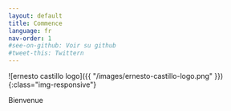 ```yaml
---
layout: default
title: Commence
language: fr
nav-order: 1
#see-on-github: Voir su github
#tweet-this: Twittern
---
```


![ernesto castillo logo]({{ "/images/ernesto-castillo-logo.png" }}){:class="img-responsive"}

Bienvenue


